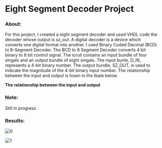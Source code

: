 # Eight Segment Decoder Project

### About:

For this project, I created a eight segment decoder and used VHDL code the decoder whose output is *sz_out*. A digital decoder is a device which converts one digital format into another. I used Binary Coded Decimal (BCD) to 8-Segment Decoder. The BCD to 8 Segment Decoder converts 4 bit binary to 8 bit control signal. The icruit contains an input bundle of four singals and an output bundle of eight singals. The input bunle, D_IN, represents a 4-bit binary number. The output bundle, SZ_OUT, is used to indicate the magnitude of the 4-bit binary input number. The relationship between the input and output is hown in the tbale below. 

**The relationship between the input and output**

### Note:

Still in progress.

### Results:

![0](https://user-images.githubusercontent.com/89553126/138167195-c8e20729-9058-4e55-9d2d-fb4533275fcf.png)

![1](https://user-images.githubusercontent.com/89553126/138167202-9f146847-3e7f-4bed-99ae-c682147eab5c.png)
